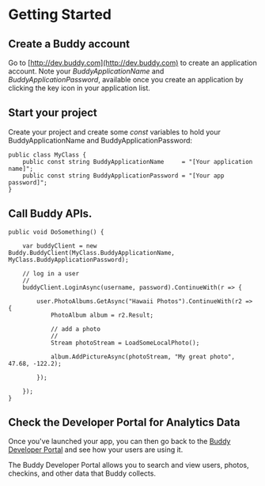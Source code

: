 # Getting Started

## Create a Buddy account

Go to [http://dev.buddy.com](http://dev.buddy.com) to create an application account.  Note your *BuddyApplicationName* and *BuddyApplicationPassword*, available once you create an application by clicking the key icon in your application list.

## Start your project

Create your project and create some *const* variables to hold your BuddyApplicationName and BuddyApplicationPassword:

    public class MyClass {
        public const string BuddyApplicationName     = "[Your application name]";
        public const string BuddyApplicationPassword = "[Your app password]";
    }

## Call Buddy APIs.

    public void DoSomething() {
        
        var buddyClient = new Buddy.BuddyClient(MyClass.BuddyApplicationName, MyClass.BuddyApplicationPassword);

        // log in a user
        //
        buddyClient.LoginAsync(username, password).ContinueWith(r => {
                
            user.PhotoAlbums.GetAsync("Hawaii Photos").ContinueWith(r2 => {
                PhotoAlbum album = r2.Result;
  
                // add a photo
                //
                Stream photoStream = LoadSomeLocalPhoto();

                album.AddPictureAsync(photoStream, "My great photo", 47.68, -122.2);

            });

        });
    }

## Check the Developer Portal for Analytics Data

Once you've launched your app, you can then go back to the [Buddy Developer Portal](http://dev.buddy.com) and see how your users are using it.

The Buddy Developer Portal allows you to search and view users, photos, checkins, and other data that Buddy collects.



